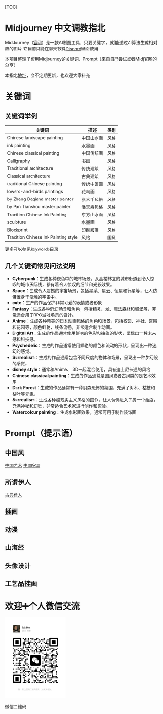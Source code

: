 [TOC]
# Midjourney 中文调教指北
MidJourney（[官网](https://www.midjourney.com/)）是一款AI制图工具，只要关键字，就|能透过AI算法生成相对应的图片
它目前只能在聊天软件[Discord](https://discord.com/)里面使用

本项目整理了使用Midjourney的关键词、Prompt（来自自己尝试或者Midj官网的分享）

本指北[地址](https://github.com/midjgpt/awesome-midjourney-zh)，会不定期更新，也欢迎大家补充

# 关键词

## 关键词举例
| 关键词 |  描述 | 类别 |
| --- |--- |  ----------------------------------------------------------------------------------- | 
| Chinese landscape painting|中国山水画 | 风格 |  
| ink painting|水墨画 | 风格 |  
| Chinese classical painting|中国传统画 | 风格 |  
| Calligraphy|书画 | 风格 |  
| Traditional architecture|传统建筑 | 风格 |   
| Classical architecture|古典建筑 | 风格 |   
| traditional Chinese painting|传统中国画 | 风格 |   
| lowers-and-birds paintings|花鸟画  | 风格 |  
|  by Zhang Daqiana master painter|张大千风格 | 风格 |  
| by Pan Tianshou master painter|潘天寿风格 | 风格 |   
| Tradition Chinese Ink Painting|东方山水画 | 风格 |  
|  sculpture|水墨画  | 风格 |  
| Blockprint |印刷版画| 风格 |   
| Tradition Chinese Ink Painting style | 风格 |  国风 |

更多可以参见[keywords](./keywords/midjourney_keywords.md)目录

## 几个关键词常见问法说明
- **Cyberpunk**：生成各种夜色中的城市场景，从高楼林立的城市街道到令人惊叹的城市天际线，都有着令人惊叹的细节和光影效果。
- **Space**：生成令人震撼的宇宙场景，包括星系、星云、恒星和行星等，让人仿佛置身于浩瀚的宇宙中。
- **cute**：生产的作品保护非常可爱的表情或者形象
- **Fantasy**：生成各种奇幻场景和角色，包括精灵、龙、魔法森林和城堡等，非常适合用于RPG游戏场景的设计。
- **Anime**：生成各种精美的日本动画风格的角色和场景，包括校园、神社、宫殿和花园等，颜色鲜艳，线条流畅，非常适合制作动画。
- **Digital Art**：生成的作品通常使用鲜艳的色彩和抽象的形状，呈现出一种未来感和科技感。
- **Psychedelic**：生成的作品通常使用鲜艳的颜色和流动的形状，呈现出一种迷幻的感觉。
- **Surrealism**：生成的作品通常包含不同尺度的物体和场景，呈现出一种梦幻般的感觉。
- **disney style**：通常和Anime、 3D一起混合使用，具有迪士尼卡通的风格
- **Chinese classical painting**：生成的作品通常是国风或者古风类的是艺术效果
- **Dark Forest**：生成的作品通常有一种阴森恐怖的氛围，充满了树木、枯枝和枯叶等元素。
- **Surrealism**：生成各种超现实主义风格的画作，让人仿佛进入了另一个维度，充满神秘和幻觉，非常适合艺术家进行创作和实验。
- **Watercolour painting**：生成水彩画效果，通常可用于制作装饰画

# Prompt（提示语）
## 中国风
[中国艺术](./prompt/chinese_art.md)
[中国家具](./prompt/chinese_furniture.md)
## 所谓伊人
[古典佳人](./prompt/chinese_classical_godness.md)
## 插画
## 动漫
## 山海经
## 头像设计
## 工艺品挂画

# 欢迎➕个人微信交流

<div align=left>
<img src="img/wehchat.jpeg" width="200"/> 
  <p>微信二维码</p>
</div>
